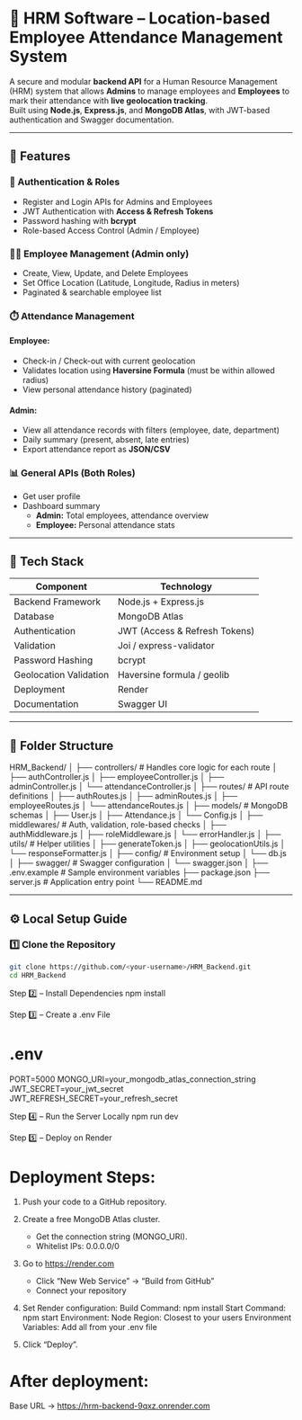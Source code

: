 # 🧭 HRM Software – Location-based Employee Attendance Management System

A secure and modular **backend API** for a Human Resource Management (HRM) system that allows **Admins** to manage employees and **Employees** to mark their attendance with **live geolocation tracking**.  
Built using **Node.js**, **Express.js**, and **MongoDB Atlas**, with JWT-based authentication and Swagger documentation.

---

## 🚀 Features

### 👤 Authentication & Roles
- Register and Login APIs for Admins and Employees
- JWT Authentication with **Access & Refresh Tokens**
- Password hashing with **bcrypt**
- Role-based Access Control (Admin / Employee)

### 🧑‍💼 Employee Management (Admin only)
- Create, View, Update, and Delete Employees  
- Set Office Location (Latitude, Longitude, Radius in meters)  
- Paginated & searchable employee list  

### ⏱️ Attendance Management
#### Employee:
- Check-in / Check-out with current geolocation  
- Validates location using **Haversine Formula** (must be within allowed radius)  
- View personal attendance history (paginated)

#### Admin:
- View all attendance records with filters (employee, date, department)  
- Daily summary (present, absent, late entries)  
- Export attendance report as **JSON/CSV**

### 📊 General APIs (Both Roles)
- Get user profile  
- Dashboard summary  
  - **Admin:** Total employees, attendance overview  
  - **Employee:** Personal attendance stats  

---

## 🧩 Tech Stack

| Component | Technology |
|------------|-------------|
| Backend Framework | Node.js + Express.js |
| Database | MongoDB Atlas |
| Authentication | JWT (Access & Refresh Tokens) |
| Validation | Joi / express-validator |
| Password Hashing | bcrypt |
| Geolocation Validation | Haversine formula / geolib |
| Deployment | Render |
| Documentation | Swagger UI |

---

## 📁 Folder Structure

HRM_Backend/
│
├── controllers/ # Handles core logic for each route
│ ├── authController.js
│ ├── employeeController.js
│ ├── adminController.js
│ └── attendanceController.js
│
├── routes/ # API route definitions
│ ├── authRoutes.js
│ ├── adminRoutes.js
│ ├── employeeRoutes.js
│ └── attendanceRoutes.js
│
├── models/ # MongoDB schemas
│ ├── User.js
│ ├── Attendance.js
│ └── Config.js
│
├── middlewares/ # Auth, validation, role-based checks
│ ├── authMiddleware.js
│ ├── roleMiddleware.js
│ └── errorHandler.js
│
├── utils/ # Helper utilities
│ ├── generateToken.js
│ ├── geolocationUtils.js
│ └── responseFormatter.js
│
├── config/ # Environment setup
│ └── db.js
│
├── swagger/ # Swagger configuration
│ └── swagger.json
│
├── .env.example # Sample environment variables
├── package.json
├── server.js # Application entry point
└── README.md


---

## ⚙️ Local Setup Guide

### 1️⃣ Clone the Repository
```bash
git clone https://github.com/<your-username>/HRM_Backend.git
cd HRM_Backend
```
Step 2️⃣ – Install Dependencies
npm install

Step 3️⃣ – Create a .env File
# .env
PORT=5000
MONGO_URI=your_mongodb_atlas_connection_string
JWT_SECRET=your_jwt_secret
JWT_REFRESH_SECRET=your_refresh_secret

Step 4️⃣ – Run the Server Locally
npm run dev

Step 5️⃣ – Deploy on Render
# Deployment Steps:

1. Push your code to a GitHub repository.

2. Create a free MongoDB Atlas cluster.
   - Get the connection string (MONGO_URI).
   - Whitelist IPs: 0.0.0.0/0

3. Go to https://render.com
   - Click “New Web Service” → “Build from GitHub”
   - Connect your repository

4. Set Render configuration:
   Build Command: npm install
   Start Command: npm start
   Environment: Node
   Region: Closest to your users
   Environment Variables: Add all from your .env file

5. Click “Deploy”.

# After deployment:
Base URL → https://hrm-backend-9qxz.onrender.com

